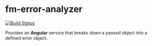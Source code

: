 fm-error-analyzer
=================
[![Build Status](https://travis-ci.org/fairmanager/fm-error-analyzer.svg?branch=master)](https://travis-ci.org/fairmanager/fm-error-analyzer)

Provides an **Angular** service that breaks down a passed object into a defined error object.
